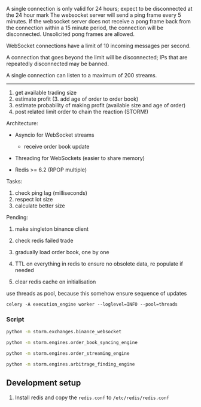 A single connection is only valid for 24 hours; expect to be disconnected at the 24 hour mark
The websocket server will send a ping frame every 5 minutes. If the websocket server does not receive a pong frame back from the connection within a 15 minute period, the connection will be disconnected. Unsolicited pong frames are allowed.

WebSocket connections have a limit of 10 incoming messages per second.

A connection that goes beyond the limit will be disconnected; IPs that are repeatedly disconnected may be banned.

A single connection can listen to a maximum of 200 streams.

---
1. get available trading size
2. estimate profit
(3. add age of order to order book)
4. estimate probability of making profit (available size and age of order)
5. post related limit order to chain the reaction (STORM!)


Architecture:

- Asyncio for WebSocket streams
  - receive order book update

- Threading for WebSockets (easier to share memory)

- Redis >= 6.2 (RPOP multiple)



Tasks:
1. check ping lag (milliseconds)
2. respect lot size
3. calculate better size


Pending:
1. make singleton binance client
2. check redis failed trade

3. gradually load order book, one by one
4. TTL on everything in redis to ensure no obsolete data, re populate if needed
5. clear redis cache on initialisation


use threads as pool, because this somehow ensure sequence of updates
```
celery -A execution_engine worker --loglevel=INFO --pool=threads
```


### Script
```sh
python -m storm.exchanges.binance_websocket

python -m storm.engines.order_book_syncing_engine

python -m storm.engines.order_streaming_engine

python -m storm.engines.arbitrage_finding_engine
```


## Development setup
1. Install redis and copy the `redis.conf` to `/etc/redis/redis.conf`
